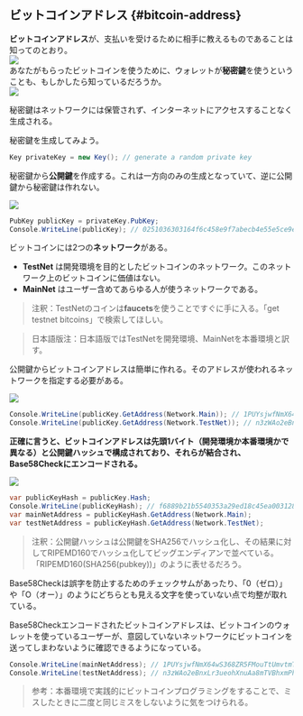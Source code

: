 ## ビットコインアドレス {#bitcoin-address}

**ビットコインアドレス**が、支払いを受けるために相手に教えるものであることは知ってのとおり。  
![](../assets/BitcoinAddress.png)  
あなたがもらったビットコインを使うために、ウォレットが**秘密鍵**を使うということも、もしかしたら知っているだろうか。  
![](../assets/PrivateKey.png)

秘密鍵はネットワークには保管されず、インターネットにアクセスすることなく生成される。

秘密鍵を生成してみよう。

```cs
Key privateKey = new Key(); // generate a random private key
```

秘密鍵から**公開鍵**を作成する。これは一方向のみの生成となっていて、逆に公開鍵から秘密鍵は作れない。

![](../assets/PrivKeyPubKey.png)

```cs
PubKey publicKey = privateKey.PubKey;
Console.WriteLine(publicKey); // 0251036303164f6c458e9f7abecb4e55e5ce9ec2b2f1d06d633c9653a07976560c
```

ビットコインには2つの**ネットワーク**がある。

* **TestNet** は開発環境を目的としたビットコインのネットワーク。このネットワーク上のビットコインに価値はない。
* **MainNet** はユーザー含めてあらゆる人が使うネットワークである。

> 注釈：TestNetのコインは**faucets**を使うことですぐに手に入る。「get testnet bitcoins」で検索してほしい。

> 日本語版注：日本語版ではTestNetを開発環境、MainNetを本番環境と訳す。

公開鍵からビットコインアドレスは簡単に作れる。そのアドレスが使われるネットワークを指定する必要がある。

![](../assets/PubKeyToAddr.png)

```cs
Console.WriteLine(publicKey.GetAddress(Network.Main)); // 1PUYsjwfNmX64wS368ZR5FMouTtUmvtmTY
Console.WriteLine(publicKey.GetAddress(Network.TestNet)); // n3zWAo2eBnxLr3ueohXnuAa8mTVBhxmPhq
```

**正確に言うと、ビットコインアドレスは先頭1バイト（開発環境か本番環境かで異なる）と公開鍵ハッシュで構成されており、それらが結合され、Base58Checkにエンコードされる。**

![](../assets/PubKeyHashToBitcoinAddress.png)

```cs
var publicKeyHash = publicKey.Hash;
Console.WriteLine(publicKeyHash); // f6889b21b5540353a29ed18c45ea0031280c42cf
var mainNetAddress = publicKeyHash.GetAddress(Network.Main);
var testNetAddress = publicKeyHash.GetAddress(Network.TestNet);
```

> 注釈：公開鍵ハッシュは公開鍵をSHA256でハッシュ化し、その結果に対してRIPEMD160でハッシュ化してビッグエンディアンで並べている。「RIPEMD160\(SHA256\(pubkey\)\)」のように表せるだろう。

Base58Checkは誤字を防止するためのチェックサムがあったり、「0（ゼロ）」や「O（オー）」のようにどちらとも見える文字を使っていない点で均整が取れている。

Base58Checkエンコードされたビットコインアドレスは、ビットコインのウォレットを使っているユーザーが、意図していないネットワークにビットコインを送ってしまわないように確認できるようになっている。

```cs
Console.WriteLine(mainNetAddress); // 1PUYsjwfNmX64wS368ZR5FMouTtUmvtmTY
Console.WriteLine(testNetAddress); // n3zWAo2eBnxLr3ueohXnuAa8mTVBhxmPhq
```

> 参考：本番環境で実践的にビットコインプログラミングをすることで、ミスしたときに二度と同じミスをしないように気をつけられる。



